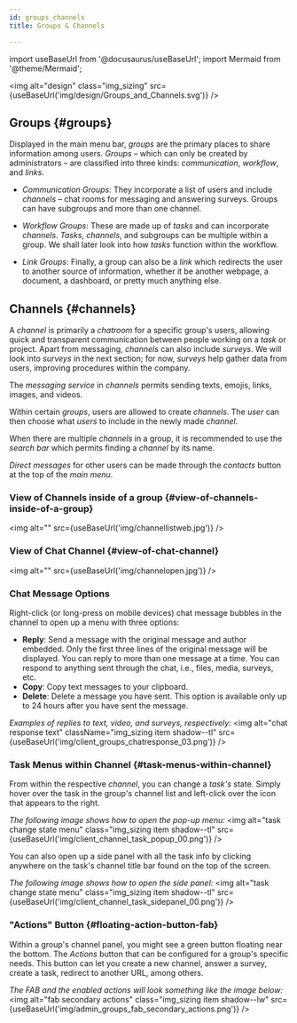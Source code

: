 ```yaml
---
id: groups_channels
title: Groups & Channels

---
```

import useBaseUrl from '@docusaurus/useBaseUrl'; 
import Mermaid from '@theme/Mermaid';

<img alt="design" class="img_sizing" src={useBaseUrl('img/design/Groups_and_Channels.svg')} />

## Groups {#groups}
Displayed in the main menu bar, _groups_ are the primary places to share information among users. _Groups_ – which can only be created by administrators – are classified into three kinds: _communication_, _workflow_, and _links_. 

- _Communication Groups_: They incorporate a list of users and include _channels_ – chat rooms for messaging and answering surveys. Groups can have subgroups and more than one channel.

- _Workflow Groups_: These are made up of _tasks_ and can incorporate _channels_. _Tasks_, _channels_, and subgroups can be multiple within a group. We shall later look into how _tasks_ function within the workflow.

- _Link Groups_: Finally, a group can also be a _link_ which redirects the user to another source of information, whether it be another webpage, a document, a dashboard, or pretty much anything else.



## Channels {#channels}

A _channel_ is primarily a *chatroom* for a specific group's users, allowing quick and transparent communication between people working on a _task_ or project. Apart from messaging, _channels_ can also include _surveys_. We will look into _surveys_ in the next section; for now, _surveys_ help gather data from users, improving procedures within the company.

The *messaging service* in _channels_ permits sending texts, emojis, links, images, and videos.
<!-- TODO ##### image with text input and paper clip -->

Within certain _groups_, users are allowed to create _channels_. The _user_ can then choose what _users_ to include in the newly made _channel_. 
<!-- TODO ##### image of the top of channels list with "plus sign" shown here -->

When there are multiple _channels_ in a group, it is recommended to use the *search bar* which permits finding a _channel_ by its name.
<!-- TODO ##### image of the top of the channels list with a magnifying glass -->

*Direct messages* for other users can be made through the _contacts_ button at the top of the _main menu_.
<!-- TODO ##### image of contact button on top of the main menu bar -->


### View of Channels inside of a group {#view-of-channels-inside-of-a-group}
<img alt="" src={useBaseUrl('img/channellistweb.jpg')} />

### View of Chat Channel {#view-of-chat-channel}
<img alt="" src={useBaseUrl('img/channelopen.jpg')} />

### Chat Message Options

Right-click (or long-press on mobile devices) chat message bubbles in the channel to open up a menu with three options:

- **Reply**: Send a message with the original message and author embedded. Only the first three lines of the original message will be displayed. You can reply to more than one message at a time. You can respond to anything sent through the chat, i.e., files, media, surveys, etc.
- **Copy**: Copy text messages to your clipboard.
- **Delete**: Delete a message you have sent. This option is available only up to 24 hours after you have sent the message.

_Examples of replies to text, video, and surveys, respectively:_
<img alt="chat response text" className="img_sizing item shadow--tl" src={useBaseUrl('img/client_groups_chatresponse_03.png')} />

### Task Menus within Channel {#task-menus-within-channel}
From within the respective _channel_, you can change a _task's_ state. Simply hover over the task in the group's channel list and left-click over the icon that appears to the right.

_The following image shows how to open the pop-up menu:_
<img alt="task change state menu" class="img_sizing item shadow--tl" src={useBaseUrl('img/client_channel_task_popup_00.png')} />
<br/>

You can also open up a side panel with all the task info by clicking anywhere on the task's channel title bar found on the top of the screen.

_The following image shows how to open the side panel:_
<img alt="task change state menu" class="img_sizing item shadow--tl" src={useBaseUrl('img/client_channel_task_sidepanel_00.png')} />
<br/>

### "Actions" Button {#floating-action-button-fab}
Within a group's channel panel, you might see a green button floating near the bottom. The _Actions_ button that can be configured for a group's specific needs. This button can let you create a new channel, answer a survey, create a task, redirect to another URL, among others.

_The FAB and the enabled actions will look something like the image below:_
<img alt="fab secondary actions" class="img_sizing item shadow--lw" src={useBaseUrl('img/admin_groups_fab_secondary_actions.png')} />
<br/>